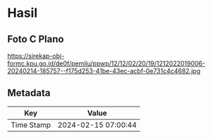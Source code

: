 # Hasil

## Foto C Plano

https://sirekap-obj-formc.kpu.go.id/de0f/pemilu/ppwp/12/12/02/20/19/1212022019006-20240214-185757--f175d253-41be-43ec-acbf-0e731c4c4682.jpg


## Metadata

| Key        | Value               |
| ---------- | ------------------- |
| Time Stamp | 2024-02-15 07:00:44 |



